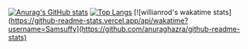 [![Anurag's GitHub stats](https://github-readme-stats.vercel.app/api?username=Samsuffy0100110)](https://github.com/anuraghazra/github-readme-stats)
[![Top Langs](https://github-readme-stats.vercel.app/api/top-langs/?username=Samsuffy0100110&layout=compact)](https://github.com/anuraghazra/github-readme-stats)
[![willianrod's wakatime stats](https://github-readme-stats.vercel.app/api/wakatime?username=Samsuffy](https://github.com/anuraghazra/github-readme-stats)
